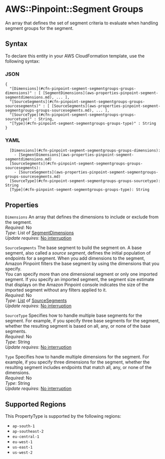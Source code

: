 # AWS::Pinpoint::Segment Groups<a name="aws-properties-pinpoint-segment-segmentgroups-groups"></a>

An array that defines the set of segment criteria to evaluate when handling segment groups for the segment\.

## Syntax<a name="aws-properties-pinpoint-segment-segmentgroups-groups-syntax"></a>

To declare this entity in your AWS CloudFormation template, use the following syntax:

### JSON<a name="aws-properties-pinpoint-segment-segmentgroups-groups-syntax.json"></a>

```
{
  "[Dimensions](#cfn-pinpoint-segment-segmentgroups-groups-dimensions)" : [ [SegmentDimensions](aws-properties-pinpoint-segment-segmentdimensions.md), ... ],
  "[SourceSegments](#cfn-pinpoint-segment-segmentgroups-groups-sourcesegments)" : [ [SourceSegments](aws-properties-pinpoint-segment-segmentgroups-groups-sourcesegments.md), ... ],
  "[SourceType](#cfn-pinpoint-segment-segmentgroups-groups-sourcetype)" : String,
  "[Type](#cfn-pinpoint-segment-segmentgroups-groups-type)" : String
}
```

### YAML<a name="aws-properties-pinpoint-segment-segmentgroups-groups-syntax.yaml"></a>

```
  [Dimensions](#cfn-pinpoint-segment-segmentgroups-groups-dimensions): 
    - [SegmentDimensions](aws-properties-pinpoint-segment-segmentdimensions.md)
  [SourceSegments](#cfn-pinpoint-segment-segmentgroups-groups-sourcesegments): 
    - [SourceSegments](aws-properties-pinpoint-segment-segmentgroups-groups-sourcesegments.md)
  [SourceType](#cfn-pinpoint-segment-segmentgroups-groups-sourcetype): String
  [Type](#cfn-pinpoint-segment-segmentgroups-groups-type): String
```

## Properties<a name="aws-properties-pinpoint-segment-segmentgroups-groups-properties"></a>

`Dimensions`  <a name="cfn-pinpoint-segment-segmentgroups-groups-dimensions"></a>
An array that defines the dimensions to include or exclude from the segment\.  
*Required*: No  
*Type*: List of [SegmentDimensions](aws-properties-pinpoint-segment-segmentdimensions.md)  
*Update requires*: [No interruption](https://docs.aws.amazon.com/AWSCloudFormation/latest/UserGuide/using-cfn-updating-stacks-update-behaviors.html#update-no-interrupt)

`SourceSegments`  <a name="cfn-pinpoint-segment-segmentgroups-groups-sourcesegments"></a>
The base segment to build the segment on\. A base segment, also called a *source segment*, defines the initial population of endpoints for a segment\. When you add dimensions to the segment, Amazon Pinpoint filters the base segment by using the dimensions that you specify\.  
You can specify more than one dimensional segment or only one imported segment\. If you specify an imported segment, the segment size estimate that displays on the Amazon Pinpoint console indicates the size of the imported segment without any filters applied to it\.  
*Required*: No  
*Type*: [List](aws-properties-pinpoint-segment-segmentgroups-groups-sourcesegments.md) of [SourceSegments](aws-properties-pinpoint-segment-segmentgroups-groups-sourcesegments.md)  
*Update requires*: [No interruption](https://docs.aws.amazon.com/AWSCloudFormation/latest/UserGuide/using-cfn-updating-stacks-update-behaviors.html#update-no-interrupt)

`SourceType`  <a name="cfn-pinpoint-segment-segmentgroups-groups-sourcetype"></a>
Specifies how to handle multiple base segments for the segment\. For example, if you specify three base segments for the segment, whether the resulting segment is based on all, any, or none of the base segments\.  
*Required*: No  
*Type*: String  
*Update requires*: [No interruption](https://docs.aws.amazon.com/AWSCloudFormation/latest/UserGuide/using-cfn-updating-stacks-update-behaviors.html#update-no-interrupt)

`Type`  <a name="cfn-pinpoint-segment-segmentgroups-groups-type"></a>
Specifies how to handle multiple dimensions for the segment\. For example, if you specify three dimensions for the segment, whether the resulting segment includes endpoints that match all, any, or none of the dimensions\.  
*Required*: No  
*Type*: String  
*Update requires*: [No interruption](https://docs.aws.amazon.com/AWSCloudFormation/latest/UserGuide/using-cfn-updating-stacks-update-behaviors.html#update-no-interrupt)

## Supported Regions

This PropertyType is supported by the following regions:

- `ap-south-1`
- `ap-southeast-2`
- `eu-central-1`
- `eu-west-1`
- `us-east-1`
- `us-west-2`

